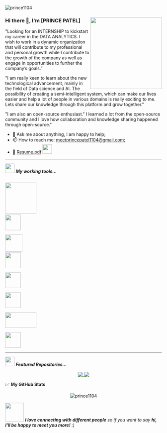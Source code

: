 <p align="left"> <img src="https://komarev.com/ghpvc/?username=prince1104&label=Profile%20views&color=red&style=flat" alt="prince1104" /> </p>

### Hi there 👋, I'm [PRINCE PATEL]                                               <img align='right' src="https://media.giphy.com/media/M9gbBd9nbDrOTu1Mqx/giphy.gif" width="230">
</em></p>
"Looking for an INTERNSHIP to kickstart my career in the DATA ANALYTICS. I wish to work in a dynamic organization that will contribute to my professional 
and personal growth while I contribute to the growth of the company as well as engage in opportunities to further the company’s goals.”

"I am really keen to learn about the new technological advancement, mainly in the field of Data science and AI.
The possibility of creating a semi-intelligent system, which can make our lives easier and help a lot of people in various domains is really exciting to me.
Lets share our knowledge through this platform and grow together."

"I am also an open-source enthusiast." I learned a lot from the open-source community and I love how collaboration and knowledge sharing happened through open-source."

- 💬 Ask me about anything, I am happy to help;
- 📫 How to reach me: [meetprincepatel1104@gmail.com](mailto:meetprincepatel1104@gmail.com);
- 📝 [Resume.pdf](https://github.com/prince1104/Resume/files/7191620/Resume.pdf) <img src="https://media.giphy.com/media/WUlplcMpOCEmTGBtBW/giphy.gif" width="30"></em></p>
---

<img src="https://media.giphy.com/media/iY8CRBdQXODJSCERIr/giphy.gif" width="30px">&nbsp;***My working tools...***
<p align="left">
  
  <code> <img src="https://img2.pngio.com/excel-2013-icon-png-download-excel-2013-icon-png-download-excel-icon-png-840_425.png" width="100"></code>
  <code> <img height="50" src="https://www.vectorlogo.zone/logos/mysql/mysql-ar21.svg"> </code>
  <code> <img src="https://cdn.jsdelivr.net/gh/devicons/devicon@latest/icons/python/python-original.svg" width="55"></code>
  <code> <img height="50" src="https://upload.wikimedia.org/wikipedia/commons/thumb/e/ed/Pandas_logo.svg/768px-Pandas_logo.svg.png"> </code>
  <code> <img height="50" src="https://www.vectorlogo.zone/logos/numpy/numpy-ar21.svg"> </code>
  <code> <img height="50" src="https://www.vectorlogo.zone/logos/jupyter/jupyter-ar21.svg"> </code>
  <code> <img height="50" src="https://matplotlib.org/2.2.5/_images/sphx_glr_logos2_001.png" width='100'> </code>
  <code> <img height="50" src="https://seeklogo.com/images/S/scikit-learn-logo-8766D07E2E-seeklogo.com.png"> </code>
  <hr>
  <p align="center">
  
  <img src="https://media.giphy.com/media/iY8CRBdQXODJSCERIr/giphy.gif" width="30px">&nbsp;***Featured Repositories...***
<p align="left">
  
  
<p align = "center">
<a href = "https://github.com/prince1104/atliQ-hardware-sales-insight"><img align="center" src="https://github-readme-stats.vercel.app/api/pin/?username=prince1104&repo=atliQ-hardware-sales-insight&theme=tokyonight"> </a> 
<a href = "https://github.com/prince1104/Predicting-Term-Deposit-Subscription"><img align="center" src="https://github-readme-stats.vercel.app/api/pin/?username=prince1104&repo=Predicting-Term-Deposit-Subscription&theme=tokyonight"> </a>  </p>


📈 **My GitHub Stats**

<p align="center"> <img src="https://github-readme-stats.vercel.app/api?username=prince1104&show_icons=true&theme=dracula&count_private=true" alt="prince1104" />


<img src="https://media.giphy.com/media/LnQjpWaON8nhr21vNW/giphy.gif" width="60"> <em><b>I love connecting with different people</b> so if you want to say <b>hi, I'll be happy to meet you more!</b> :)</em>
  
